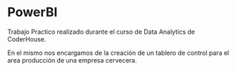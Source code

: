 # PowerBI
Trabajo Practico realizado durante el curso de Data Analytics de CoderHouse.

En el mismo nos encargamos de la creación de un tablero de control para el area producción de una empresa cervecera.
